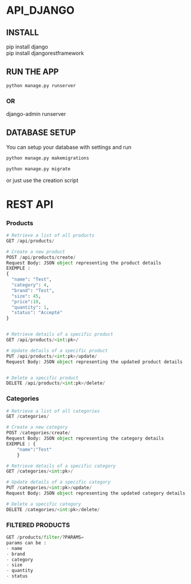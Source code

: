 # API_DJANGO

## INSTALL
pip install django  
pip install djangorestframework
## RUN THE APP
```bash 
python manage.py runserver
```
### OR
django-admin runserver

## DATABASE SETUP
You can setup your database with settings and run
```bash 
python manage.py makemigrations 
```
```bash 
python manage.py migrate 
```
or just use the creation script

# REST API
### Products

```python
# Retrieve a list of all products
GET /api/products/

# Create a new product
POST /api/products/create/
Request Body: JSON object representing the product details
EXEMPLE : 
{
  "name": "Test",
  "category": 4,
  "brand": "Test",
  "size": 45,
  "price":10,
  "quantity": 1,
  "status": "Accepté"
}


# Retrieve details of a specific product
GET /api/products/<int:pk>/

# Update details of a specific product
PUT /api/products/<int:pk>/update/
Request Body: JSON object representing the updated product details


# Delete a specific product
DELETE /api/products/<int:pk>/delete/
```

### Categories
```python
# Retrieve a list of all categories
GET /categories/

# Create a new category
POST /categories/create/
Request Body: JSON object representing the category details
EXEMPLE : {
    "name":"Test"
    }

# Retrieve details of a specific category
GET /categories/<int:pk>/

# Update details of a specific category
PUT /categories/<int:pk>/update/
Request Body: JSON object representing the updated category details

# Delete a specific category
DELETE /categories/<int:pk>/delete/


```


### FILTERED PRODUCTS
```python 
GET /products/filter/?PARAMS=
params can be :
- name
- brand
- category
- size
- quantity
- status

```